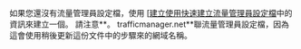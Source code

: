 如果您還沒有流量管理員設定檔，使用 [[建立使用快速建立流量管理員設定檔](../articles/traffic-manager/traffic-manager-manage-profiles.md)中的資訊來建立一個。 請注意**。 trafficmanager.net**聯流量管理員設定檔，因為這會使用稍後更新這份文件中的步驟來的網域名稱。
